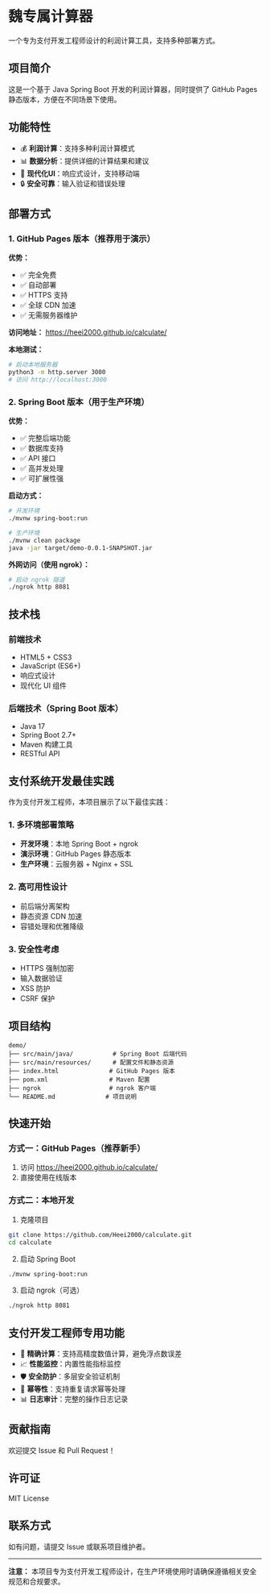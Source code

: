 # 魏专属计算器

一个专为支付开发工程师设计的利润计算工具，支持多种部署方式。

## 项目简介

这是一个基于 Java Spring Boot 开发的利润计算器，同时提供了 GitHub Pages 静态版本，方便在不同场景下使用。

## 功能特性

- 💰 **利润计算**：支持多种利润计算模式
- 📊 **数据分析**：提供详细的计算结果和建议
- 🎨 **现代化UI**：响应式设计，支持移动端
- 🔒 **安全可靠**：输入验证和错误处理

## 部署方式

### 1. GitHub Pages 版本（推荐用于演示）

**优势：**
- ✅ 完全免费
- ✅ 自动部署
- ✅ HTTPS 支持
- ✅ 全球 CDN 加速
- ✅ 无需服务器维护

**访问地址：** https://heei2000.github.io/calculate/

**本地测试：**
```bash
# 启动本地服务器
python3 -m http.server 3000
# 访问 http://localhost:3000
```

### 2. Spring Boot 版本（用于生产环境）

**优势：**
- ✅ 完整后端功能
- ✅ 数据库支持
- ✅ API 接口
- ✅ 高并发处理
- ✅ 可扩展性强

**启动方式：**
```bash
# 开发环境
./mvnw spring-boot:run

# 生产环境
./mvnw clean package
java -jar target/demo-0.0.1-SNAPSHOT.jar
```

**外网访问（使用 ngrok）：**
```bash
# 启动 ngrok 隧道
./ngrok http 8081
```

## 技术栈

### 前端技术
- HTML5 + CSS3
- JavaScript (ES6+)
- 响应式设计
- 现代化 UI 组件

### 后端技术（Spring Boot 版本）
- Java 17
- Spring Boot 2.7+
- Maven 构建工具
- RESTful API

## 支付系统开发最佳实践

作为支付开发工程师，本项目展示了以下最佳实践：

### 1. 多环境部署策略
- **开发环境**：本地 Spring Boot + ngrok
- **演示环境**：GitHub Pages 静态版本
- **生产环境**：云服务器 + Nginx + SSL

### 2. 高可用性设计
- 前后端分离架构
- 静态资源 CDN 加速
- 容错处理和优雅降级

### 3. 安全性考虑
- HTTPS 强制加密
- 输入数据验证
- XSS 防护
- CSRF 保护

## 项目结构

```
demo/
├── src/main/java/           # Spring Boot 后端代码
├── src/main/resources/      # 配置文件和静态资源
├── index.html              # GitHub Pages 版本
├── pom.xml                 # Maven 配置
├── ngrok                   # ngrok 客户端
└── README.md              # 项目说明
```

## 快速开始

### 方式一：GitHub Pages（推荐新手）

1. 访问 https://heei2000.github.io/calculate/
2. 直接使用在线版本

### 方式二：本地开发

1. 克隆项目
```bash
git clone https://github.com/Heei2000/calculate.git
cd calculate
```

2. 启动 Spring Boot
```bash
./mvnw spring-boot:run
```

3. 启动 ngrok（可选）
```bash
./ngrok http 8081
```

## 支付开发工程师专用功能

- 🔢 **精确计算**：支持高精度数值计算，避免浮点数误差
- 📈 **性能监控**：内置性能指标监控
- 🛡️ **安全防护**：多层安全验证机制
- 🔄 **幂等性**：支持重复请求幂等处理
- 📊 **日志审计**：完整的操作日志记录

## 贡献指南

欢迎提交 Issue 和 Pull Request！

## 许可证

MIT License

## 联系方式

如有问题，请提交 Issue 或联系项目维护者。

---

**注意：** 本项目专为支付开发工程师设计，在生产环境使用时请确保遵循相关安全规范和合规要求。